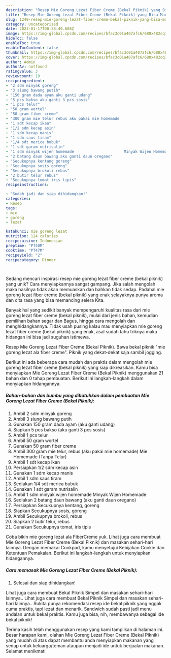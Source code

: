 ```yaml
---
description: "Resep Mie Goreng Lezat Fiber Creme (Bekal Piknik) yang Bisa Manjain Lidah"
title: "Resep Mie Goreng Lezat Fiber Creme (Bekal Piknik) yang Bisa Manjain Lidah"
slug: 1249-resep-mie-goreng-lezat-fiber-creme-bekal-piknik-yang-bisa-manjain-lidah
category: Uncategorized
date: 2023-01-17T00:38:49.608Z
image: https://img-global.cpcdn.com/recipes/bfac3c01a407afc6/680x482cq70/mie-goreng-lezat-fiber-creme-bekal-piknik-foto-resep-utama.jpg
hideToc: false
enableToc: true
enableTocContent: false
thumbnail: https://img-global.cpcdn.com/recipes/bfac3c01a407afc6/680x482cq70/mie-goreng-lezat-fiber-creme-bekal-piknik-foto-resep-utama.jpg
cover: https://img-global.cpcdn.com/recipes/bfac3c01a407afc6/680x482cq70/mie-goreng-lezat-fiber-creme-bekal-piknik-foto-resep-utama.jpg
author: Admin
authorAv: notfound
ratingvalue: 3
reviewcount: 19
recipeingredient:
- "2 sdm minyak goreng"
- "3 siung bawang putih"
- "150 gram dada ayam aku ganti udang"
- "5 pcs bakso aku ganti 3 pcs sosis"
- "1 pcs telur"
- "50 gram wortel"
- "50 gram fiber creme"
- "300 gram mie telur rebus aku pakai mie homemade                      Mie Homemade Tanpa Telur"
- "1 sdt kecap ikan"
- "1/2 sdm kecap asin"
- "1 sdm kecap manis"
- "1 sdm saus tiram"
- "1/4 sdt merica bubuk"
- "1 sdt garam nutrisalin"
- "1 sdm minyak wijen homemade                      Minyak Wijen Homemade"
- "2 batang daun bawang aku ganti daun oregano"
- "Secukupnya kentang goreng"
- "Secukupnya sosis goreng"
- "Secukupnya brokoli rebus"
- "2 butir telur rebus"
- "Secukupnya tomat iris tipis"
recipeinstructions:

- "Sudah jadi dan siap dihidangkan!"
categories:
- Resep
tags:
- mie
- goreng
- lezat

katakunci: mie goreng lezat 
nutrition: 124 calories
recipecuisine: Indonesian
preptime: "PT40M"
cooktime: "PT47M"
recipeyield: "2"
recipecategory: Dinner

---
```





Sedang mencari inspirasi resep mie goreng lezat fiber creme (bekal piknik) yang unik? Cara menyiapkannya sangat gampang. Jika salah mengolah maka hasilnya tidak akan memuaskan dan bahkan tidak sedap. Padahal mie goreng lezat fiber creme (bekal piknik) yang enak selayaknya punya aroma dan cita rasa yang bisa memancing selera Kita.





Banyak hal yang sedikit banyak mempengaruhi kualitas rasa dari mie goreng lezat fiber creme (bekal piknik), mulai dari jenis bahan, kemudian pemilihan bahan segar dan Bagus, hingga cara mengolah dan menghidangkannya. Tidak usah pusing kalau mau menyiapkan mie goreng lezat fiber creme (bekal piknik) yang enak,      asal sudah tahu triknya maka hidangan ini bisa jadi suguhan istimewa.














Resep Mie Goreng Lezat Fiber Creme (Bekal Piknik). Bawa bekal piknik &#34;mie goreng lezat ala fiber creme&#34;. Piknik yang dekat-dekat saja sambil jogging.






Berikut ini ada beberapa cara mudah dan praktis dalam mengolah mie goreng lezat fiber creme (bekal piknik) yang siap dikreasikan. Kamu bisa menyiapkan Mie Goreng Lezat Fiber Creme (Bekal Piknik) menggunakan 21 bahan dan 0 tahap pembuatan. Berikut ini langkah-langkah dalam menyiapkan hidangannya.

<!--inarticleads1-->

##### Bahan-bahan dan bumbu yang dibutuhkan dalam pembuatan Mie Goreng Lezat Fiber Creme (Bekal Piknik):

1. Ambil 2 sdm minyak goreng
1. Ambil 3 siung bawang putih
1. Gunakan 150 gram dada ayam (aku ganti udang)
1. Siapkan 5 pcs bakso (aku ganti 3 pcs sosis)
1. Ambil 1 pcs telur
1. Ambil 50 gram wortel
1. Gunakan 50 gram fiber creme
1. Ambil 300 gram mie telur, rebus (aku pakai mie homemade)                      Mie Homemade (Tanpa Telur)
1. Ambil 1 sdt kecap ikan
1. Persiapkan 1/2 sdm kecap asin
1. Gunakan 1 sdm kecap manis
1. Ambil 1 sdm saus tiram
1. Sediakan 1/4 sdt merica bubuk
1. Gunakan 1 sdt garam nutrisalin
1. Ambil 1 sdm minyak wijen homemade                      Minyak Wijen Homemade
1. Sediakan 2 batang daun bawang (aku ganti daun oregano)
1. Persiapkan Secukupnya kentang, goreng
1. Siapkan Secukupnya sosis, goreng
1. Ambil Secukupnya brokoli, rebus
1. Siapkan 2 butir telur, rebus
1. Gunakan Secukupnya tomat, iris tipis


Coba bikin mie goreng lezat ala FiberCreme yuk. Lihat juga cara membuat Mie Goreng Lezat Fiber Creme (Bekal Piknik) dan masakan sehari-hari lainnya. Dengan memakai Cookpad, kamu menyetujui Kebijakan Cookie dan Ketentuan Pemakaian. Berikut ini langkah-langkah untuk menyiapkan hidangannya. 

<!--inarticleads2-->

##### Cara memasak Mie Goreng Lezat Fiber Creme (Bekal Piknik):


1. Selesai dan siap dihidangkan!

Lihat juga cara membuat Bekal Piknik Simpel dan masakan sehari-hari lainnya.. Lihat juga cara membuat Bekal Piknik Simpel dan masakan sehari-hari lainnya.. Rukita punya rekomendasi resep ide bekal piknik yang nggak cuma praktis, tapi lezat dan menarik. Sandwich sudah pasti jadi menu andalan untuk bekal praktis. Kamu juga bisa, nih, membawanya sebagai ide bekal piknik! 

Terima kasih telah menggunakan resep yang kami tampilkan di halaman ini. Besar harapan kami, olahan Mie Goreng Lezat Fiber Creme (Bekal Piknik) yang mudah di atas dapat membantu anda menyiapkan makanan yang sedap untuk keluarga/teman ataupun menjadi ide untuk berjualan makanan. Selamat menikmati
